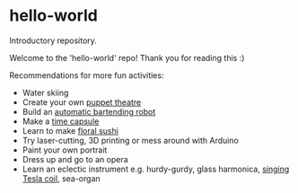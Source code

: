# hello-world
Introductory repository. 

Welcome to the 'hello-world' repo! Thank you for reading this :)

Recommendations for more fun activities:
- Water skiing
- Create your own [puppet theatre](https://www.puppetshowplace.org/news/2016/7/19/make-your-own-puppet-theatre)
- Build an [automatic bartending robot](https://www.youtube.com/playlist?list=PLzGeUG3dR0tLku8tKcVwC1GrTE-Kva3R9)
- Make a [time capsule](http://www.naa.gov.au/information-management/managing-information-and-records/preserving/time-capsules.aspx)
- Learn to make [floral sushi](http://sushi-world.net/wp/sushi-2/flower-sushi-roll.html)
- Try laser-cutting, 3D printing or mess around with Arduino
- Paint your own portrait
- Dress up and go to an opera
- Learn an eclectic instrument e.g. hurdy-gurdy, glass harmonica, [singing Tesla coil](https://www.youtube.com/watch?v=8LAhKkPUo_A), sea-organ
